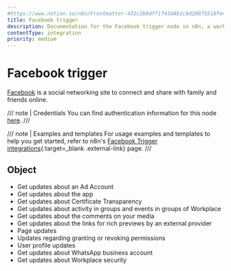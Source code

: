 ```yaml
---
#https://www.notion.so/n8n/Frontmatter-432c2b8dff1f43d4b1c8d20075510fe4
title: Facebook trigger
description: Documentation for the Facebook trigger node in n8n, a workflow automation platform. Includes details of operations and configuration, and links to examples and credentials information.
contentType: integration
priority: medium
---
```


# Facebook trigger

[Facebook](https://www.facebook.com/) is a social networking site to connect and share with family and friends online.

/// note | Credentials
You can find authentication information for this node [here](/integrations/builtin/credentials/facebookapp/).
///

///  note  | Examples and templates
For usage examples and templates to help you get started, refer to n8n's [Facebook Trigger integrations](https://n8n.io/integrations/facebook-trigger/){:target=_blank .external-link} page.
///

## Object

- Get updates about an Ad Account
- Get updates about the app
- Get updates about Certificate Transparency
- Get updates about activity in groups and events in groups of Workplace
- Get updates about the comments on your media
- Get updates about the links for rich previews by an external provider
- Page updates
- Updates regarding granting or revoking permissions
- User profile updates
- Get updates about WhatsApp business account
- Get updates about Workplace security


